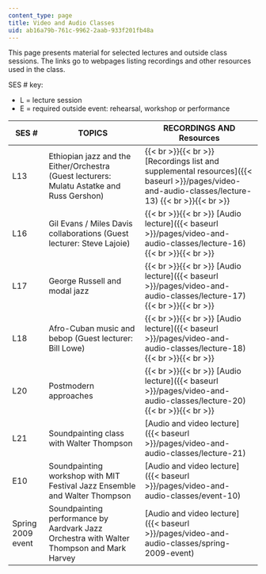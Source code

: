```yaml
---
content_type: page
title: Video and Audio Classes
uid: ab16a79b-761c-9962-2aab-933f201fb48a
---
```


This page presents material for selected lectures and outside class sessions. The links go to webpages listing recordings and other resources used in the class.

SES # key:

*   L = lecture session
*   E = required outside event: rehearsal, workshop or performance

| SES # | TOPICS | RECORDINGS AND Resources |
| --- | --- | --- |
| L13 | Ethiopian jazz and the Either/Orchestra (Guest lecturers: Mulatu Astatke and Russ Gershon) |  {{< br >}}{{< br >}} [Recordings list and supplemental resources]({{< baseurl >}}/pages/video-and-audio-classes/lecture-13) {{< br >}}{{< br >}}  |
| L16 | Gil Evans / Miles Davis collaborations (Guest lecturer: Steve Lajoie) |  {{< br >}}{{< br >}} [Audio lecture]({{< baseurl >}}/pages/video-and-audio-classes/lecture-16) {{< br >}}{{< br >}}  |
| L17 | George Russell and modal jazz |  {{< br >}}{{< br >}} [Audio lecture]({{< baseurl >}}/pages/video-and-audio-classes/lecture-17) {{< br >}}{{< br >}}  |
| L18 | Afro-Cuban music and bebop (Guest lecturer: Bill Lowe) |  {{< br >}}{{< br >}} [Audio lecture]({{< baseurl >}}/pages/video-and-audio-classes/lecture-18) {{< br >}}{{< br >}}  |
| L20 | Postmodern approaches |  {{< br >}}{{< br >}} [Audio lecture]({{< baseurl >}}/pages/video-and-audio-classes/lecture-20) {{< br >}}{{< br >}}  |
| L21 | Soundpainting class with Walter Thompson | [Audio and video lecture]({{< baseurl >}}/pages/video-and-audio-classes/lecture-21) |
| E10 | Soundpainting workshop with MIT Festival Jazz Ensemble and Walter Thompson | [Audio and video lecture]({{< baseurl >}}/pages/video-and-audio-classes/event-10) |
| Spring 2009 event | Soundpainting performance by Aardvark Jazz Orchestra with Walter Thompson and Mark Harvey | [Audio and video lecture]({{< baseurl >}}/pages/video-and-audio-classes/spring-2009-event)